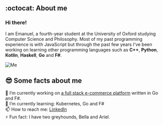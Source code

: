 ## :octocat: About me

### Hi there!

I am Emanuel, a fourth-year student at the University of Oxford studying Computer Science and Philosophy. Most of my past programming experience is with JavaScript but through the past few years I've been working on learning other programming languages such as **C++**, **Python**, **Kotlin**, **Haskell**, **Go** and **F#**.

![Me](https://i.ibb.co/X5mnDGt/me.jpg)

## 😎 Some facts about me

🔭 I’m currently working on [a full stack e-commerce platform](https://github.com/Rototu/storefront)  written in Go and F#.  
🌱 I’m currently learning: Kubernetes, Go and F#  
📫 How to reach me: [LinkedIn](https://www.linkedin.com/in/emanuel-farauanu/)  
⚡ Fun fact: I have two greyhounds, Bella and Ariel.  
